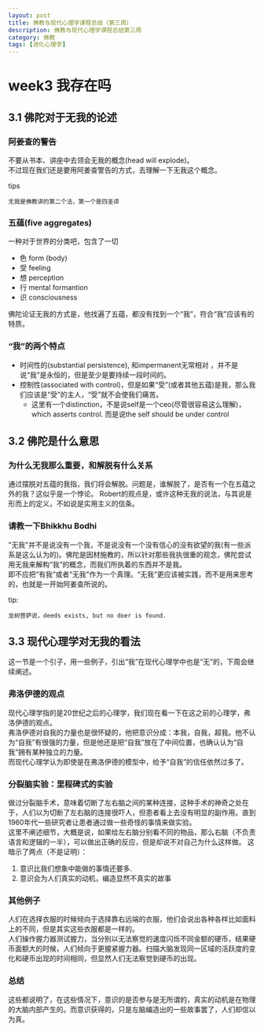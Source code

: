 ```yaml
---
layout: post
title: 佛教与现代心理学课程总结（第三周）
description: 佛教与现代心理学课程总结第三周
category: 佛教
tags: [进化心理学]
---
```


# week3 我存在吗
## 3.1 佛陀对于无我的论述
### 阿姜查的警告
不要从书本、讲座中去领会无我的概念(head will explode)。  
不过现在我们还是要用阿姜查警告的方式，去理解一下无我这个概念。

tips
``` 
无我是佛教讲的第二个法，第一个是四圣谛
```

### 五蕴(five aggregates)
一种对于世界的分类吧，包含了一切 

+ 色 form (body)
+ 受 feeling
+ 想 perception
+ 行 mental formantion
+ 识 consciousness 

佛陀论证无我的方式是，他找遍了五蕴，都没有找到一个“我”，符合“我”应该有的特质。

### “我”的两个特点
+ 时间性的(substantial persistence), 和impermanent无常相对 ，并不是说“我”是永恒的，但是至少是要持续一段时间的。
+ 控制性(associated with control)，但是如果“受”(或者其他五蕴)是我，那么我们应该是“受”的主人，“受”就不会使我们痛苦。
    + 这里有一个distinction，不是说self是一个ceo(尽管很容易这么理解)，which asserts control. 而是说the self should be under control

## 3.2 佛陀是什么意思
### 为什么无我那么重要，和解脱有什么关系
通过摆脱对五蕴的我指，我们将会解脱。问题是，谁解脱了，是否有一个在五蕴之外的我？这似乎是一个悖论。
Robert的观点是，或许这种无我的说法，与其说是形而上的定义，不如说是实用主义的信条。


### 请教一下Bhikkhu Bodhi
"无我"并不是说没有一个我，不是说没有一个没有信心的没有欲望的我(有一些派系是这么认为的)。佛陀是因材施教的，所以针对那些我执很重的观念，佛陀尝试用无我来解构“我”的概念，而我们所执着的东西并不是我。  
即不应把“有我”或者“无我”作为一个真理。“无我”更应该被实践，而不是用来思考的，也就是一开始阿姜查所说的。

tip:
```
龙树菩萨说，deeds exists, but no doer is found. 
```

## 3.3 现代心理学对无我的看法
这一节是一个引子，用一些例子，引出“我”在现代心理学中也是“无”的，下周会继续阐述。

### 弗洛伊德的观点
现代心理学指的是20世纪之后的心理学，我们现在看一下在这之前的心理学，弗洛伊德的观点。  
弗洛伊德对自我的力量也是很怀疑的，他把意识分成：本我，自我，超我。他不认为“自我”有很强的力量，但是他还是把“自我”放在了中间位置，也确认认为“自我”拥有某种独立的力量。  
而现代心理学认为即使是在弗洛伊德的模型中，给予“自我”的信任依然过多了。

### 分裂脑实验：里程碑式的实验
做过分裂脑手术，意味着切断了左右脑之间的某种连接，这种手术的神奇之处在于，人们以为切断了左右脑的连接很吓人，但患者看上去没有明显的副作用。直到1960年代一些研究者让患者通过做一些奇怪的事情来做实验。  
这里不阐述细节，大概是说，如果给左右脑分别看不同的物品，那么右脑（不负责语言和逻辑的一半），可以做出正确的反应，但是却说不对自己为什么这样做。
这暗示了两点（不是证明）：  
1. 意识比我们想象中能做的事情还要多.   
2. 意识会为人们真实的动机，编造显然不真实的故事

### 其他例子
人们在选择衣服的时候倾向于选择靠右远端的衣服，他们会说出各种各样比如面料上的不同，但是其实这些衣服都是一样的。  
人们操作握力器测试握力，当分别以无法察觉的速度闪烁不同金额的硬币，结果硬币面额大的时候，人们倾向于更握紧握力器。扫描大脑发现同一区域的活跃度的变化和硬币出现的时间相同，但显然人们无法察觉到硬币的出现。  

### 总结  
这些都说明了，在这些情况下，意识的是否参与是无所谓的，真实的动机是在物理的大脑内部产生的。而意识获得的，只是左脑编造出的一些故事罢了，人们却信以为真。
